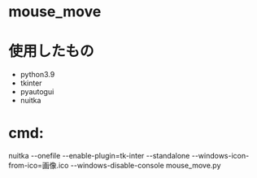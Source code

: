 # mouse_move
# 使用したもの
* python3.9
 * tkinter
 * pyautogui
* nuitka


# cmd:
nuitka --onefile --enable-plugin=tk-inter --standalone --windows-icon-from-ico=画像.ico  --windows-disable-console mouse_move.py
